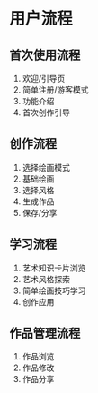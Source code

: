 # 用户流程

## 首次使用流程
1. 欢迎/引导页
2. 简单注册/游客模式
3. 功能介绍
4. 首次创作引导

## 创作流程
1. 选择绘画模式
2. 基础绘画
3. 选择风格
4. 生成作品
5. 保存/分享

## 学习流程
1. 艺术知识卡片浏览
2. 艺术风格探索
3. 简单绘画技巧学习
4. 创作应用

## 作品管理流程
1. 作品浏览
2. 作品修改
3. 作品分享
